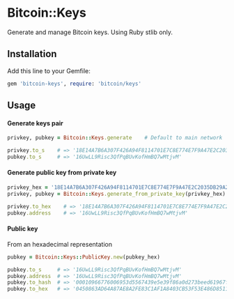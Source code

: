 # Bitcoin::Keys

Generate and manage Bitcoin keys. Using Ruby stlib only.

## Installation

Add this line to your Gemfile:

```ruby
gem 'bitcoin-keys', require: 'bitcoin/keys'
```

## Usage

#### Generate keys pair

```ruby
privkey, pubkey = Bitcoin::Keys.generate    # Default to main network

privkey.to_s    # => '18E14A7B6A307F426A94F8114701E7C8E774E7F9A47E2C2035DB29A206321725'
pubkey.to_s     # => '16UwLL9Risc3QfPqBUvKofHmBQ7wMtjvM'
```

#### Generate public key from private key

```ruby
privkey_hex = '18E14A7B6A307F426A94F8114701E7C8E774E7F9A47E2C2035DB29A206321725'
privkey, pubkey = Bitcoin::Keys.generate_from_private_key(privkey_hex)   # Default to main network

privkey.to_hex    # => '18E14A7B6A307F426A94F8114701E7C8E774E7F9A47E2C2035DB29A206321725'
pubkey.address    # => '16UwLL9Risc3QfPqBUvKofHmBQ7wMtjvM'
```

#### Public key

From an hexadecimal representation
```ruby
pubkey = Bitcoin::Keys::PublicKey.new(pubkey_hex)

pubkey.to_s     # => '16UwLL9Risc3QfPqBUvKofHmBQ7wMtjvM'
pubkey.address  # => '16UwLL9Risc3QfPqBUvKofHmBQ7wMtjvM'
pubkey.to_hash  # => '00010966776006953d5567439e5e39f86a0d273beed61967f6'
pubkey.to_hex   # => '0450863AD64A87AE8A2FE83C1AF1A8403CB53F53E486D8511DAD8A04887E5B23522CD470243453A299FA9E77237716103ABC11A1DF38855ED6F2EE187E9C582BA6'
```